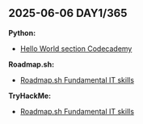 ## 2025-06-06 DAY1/365

**Python:**
- [Hello World section Codecademy](./python/Hello-World)

**Roadmap.sh:**
- [Roadmap.sh Fundamental IT skills](./roadmapsh-notes/Fundamental-IT-skills)

**TryHackMe:**
- [Roadmap.sh Fundamental IT skills](./tryhackme/Introduction)
